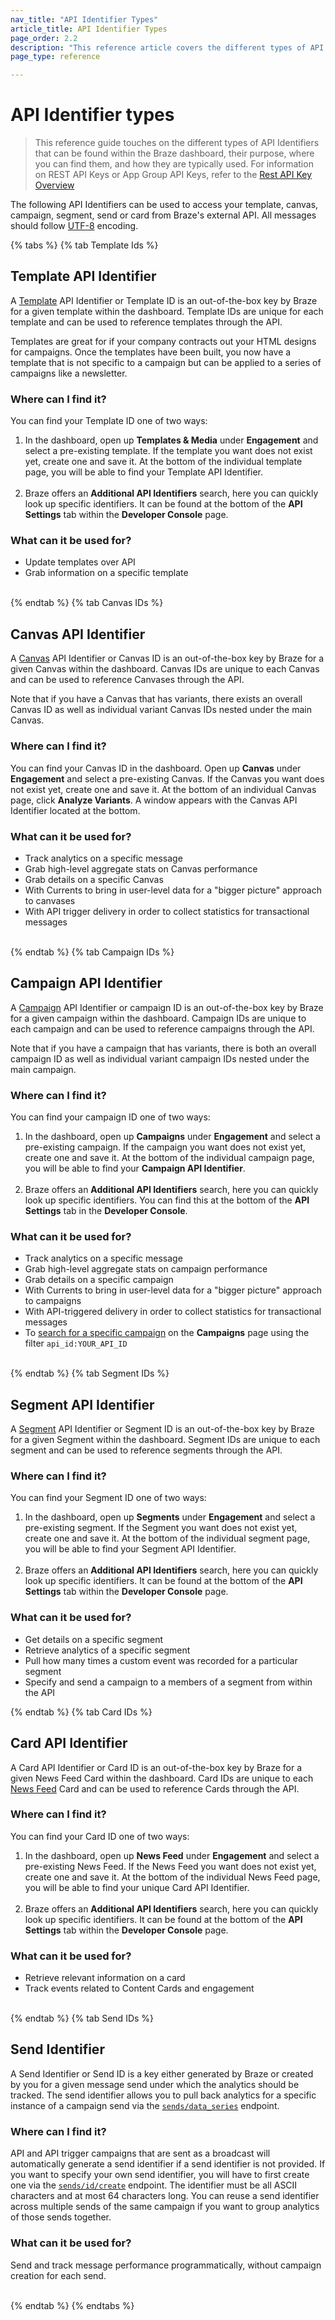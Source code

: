 ```yaml
---
nav_title: "API Identifier Types"
article_title: API Identifier Types
page_order: 2.2
description: "This reference article covers the different types of API Identifiers that exist in the Braze dashboard, where you can find them, and what they are used for." 
page_type: reference

---
```


# API Identifier types

> This reference guide touches on the different types of API Identifiers that can be found within the Braze dashboard, their purpose, where you can find them, and how they are typically used. For information on REST API Keys or App Group API Keys, refer to the [Rest API Key Overview]({{site.baseurl}}/api/api_key/)

The following API Identifiers can be used to access your template, canvas, campaign, segment, send  or card from Braze's external API. All messages should follow [UTF-8][1] encoding.

{% tabs %}
{% tab Template Ids %}

## Template API Identifier

A [Template]({{site.baseurl}}/api/endpoints/templates/) API Identifier or Template ID is an out-of-the-box key by Braze for a given template within the dashboard. Template IDs are unique for each template and can be used to reference templates through the API. 

Templates are great for if your company contracts out your HTML designs for campaigns. Once the templates have been built, you now have a template that is not specific to a campaign but can be applied to a series of campaigns like a newsletter.

### Where can I find it?
You can find your Template ID one of two ways:

1. In the dashboard, open up **Templates & Media** under **Engagement** and select a pre-existing template. If the template you want does not exist yet, create one and save it. At the bottom of the individual template page, you will be able to find your Template API Identifier.<br><br>
2. Braze offers an **Additional API Identifiers** search, here you can quickly look up specific identifiers. It can be found at the bottom of the **API Settings** tab within the **Developer Console** page.

### What can it be used for?

- Update templates over API
- Grab information on a specific template

<br>
{% endtab %}
{% tab Canvas IDs %}

## Canvas API Identifier

A [Canvas]({{site.baseurl}}/user_guide/engagement_tools/canvas/) API Identifier or Canvas ID is an out-of-the-box key by Braze for a given Canvas within the dashboard. Canvas IDs are unique to each Canvas and can be used to reference Canvases through the API. 

Note that if you have a Canvas that has variants, there exists an overall Canvas ID as well as individual variant Canvas IDs nested under the main Canvas. 

### Where can I find it?
You can find your Canvas ID in the dashboard. Open up **Canvas** under **Engagement** and select a pre-existing Canvas. If the Canvas you want does not exist yet, create one and save it. At the bottom of an individual Canvas page, click **Analyze Variants**. A window appears with the Canvas API Identifier located at the bottom.

### What can it be used for?
- Track analytics on a specific message
- Grab high-level aggregate stats on Canvas performance
- Grab details on a specific Canvas
- With Currents to bring in user-level data for a "bigger picture" approach to canvases
- With API trigger delivery in order to collect statistics for transactional messages

<br>
{% endtab %}
{% tab Campaign IDs %}

## Campaign API Identifier

A [Campaign]({{site.baseurl}}/user_guide/engagement_tools/campaigns/) API Identifier or campaign ID is an out-of-the-box key by Braze for a given campaign within the dashboard. Campaign IDs are unique to each campaign and can be used to reference campaigns through the API. 

Note that if you have a campaign that has variants, there is both an overall campaign ID as well as individual variant campaign IDs nested under the main campaign. 

### Where can I find it?
You can find your campaign ID one of two ways:

1. In the dashboard, open up **Campaigns** under **Engagement** and select a pre-existing campaign. If the campaign you want does not exist yet, create one and save it. At the bottom of the individual campaign page, you will be able to find your **Campaign API Identifier**.<br><br>
2. Braze offers an **Additional API Identifiers** search, here you can quickly look up specific identifiers. You can find this at the bottom of the **API Settings** tab in the **Developer Console**.

### What can it be used for?
- Track analytics on a specific message
- Grab high-level aggregate stats on campaign performance
- Grab details on a specific campaign
- With Currents to bring in user-level data for a "bigger picture" approach to campaigns
- With API-triggered delivery in order to collect statistics for transactional messages
- To [search for a specific campaign]({{site.baseurl}}/user_guide/engagement_tools/campaigns/managing_campaigns/search_campaigns/#search-syntax) on the **Campaigns** page using the filter `api_id:YOUR_API_ID`

<br>
{% endtab %}
{% tab Segment IDs %}

## Segment API Identifier

A [Segment]({{site.baseurl}}/user_guide/engagement_tools/segments/) API Identifier or Segment ID is an out-of-the-box key by Braze for a given Segment within the dashboard. Segment IDs are unique to each segment and can be used to reference segments through the API. 

### Where can I find it?
You can find your Segment ID one of two ways:

1. In the dashboard, open up **Segments** under **Engagement** and select a pre-existing segment. If the Segment you want does not exist yet, create one and save it. At the bottom of the individual segment page, you will be able to find your Segment API Identifier. <br><br>
2. Braze offers an **Additional API Identifiers** search, here you can quickly look up specific identifiers. It can be found at the bottom of the **API Settings** tab within the **Developer Console** page.

### What can it be used for?
- Get details on a specific segment
- Retrieve analytics of a specific segment
- Pull how many times a custom event was recorded for a particular segment
- Specify and send a campaign to a members of a segment from within the API

{% endtab %}
{% tab Card IDs %}

## Card API Identifier

A Card API Identifier or Card ID is an out-of-the-box key by Braze for a given News Feed Card within the dashboard. Card IDs are unique to each [News Feed]({{site.baseurl}}/user_guide/engagement_tools/news_feed/) Card and can be used to reference Cards through the API. 

### Where can I find it?
You can find your Card ID one of two ways:

1. In the dashboard, open up **News Feed** under **Engagement** and select a pre-existing News Feed. If the News Feed you want does not exist yet, create one and save it. At the bottom of the individual News Feed page, you will be able to find your unique Card API Identifier. <br><br>
2. Braze offers an **Additional API Identifiers** search, here you can quickly look up specific identifiers. It can be found at the bottom of the **API Settings** tab within the **Developer Console** page.

### What can it be used for?
- Retrieve relevant information on a card
- Track events related to Content Cards and engagement

<br>
{% endtab %}
{% tab Send IDs %}

## Send Identifier

A Send Identifier or Send ID is a key either generated by Braze or created by you for a given message send under which the analytics should be tracked. The send identifier allows you to pull back analytics for a specific instance of a campaign send via the [`sends/data_series`]({{site.baseurl}}/api/endpoints/export/campaigns/get_send_analytics/) endpoint.

### Where can I find it?

API and API trigger campaigns that are sent as a broadcast will automatically generate a send identifier if a send identifier is not provided. If you want to specify your own send identifier, you will have to first create one via the [`sends/id/create`]({{site.baseurl}}/api/endpoints/messaging/send_messages/post_create_send_ids/) endpoint. The identifier must be all ASCII characters and at most 64 characters long. You can reuse a send identifier across multiple sends of the same campaign if you want to group analytics of those sends together.

### What can it be used for?
Send and track message performance programmatically, without campaign creation for each send.

<br>
{% endtab %}
{% endtabs %}

[1]: https://en.wikipedia.org/wiki/UTF-8
